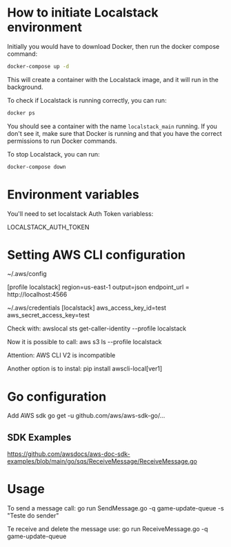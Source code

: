 # How to initiate **Localstack** environment

Initially you would have to download Docker, then run the docker compose command:

```bash
docker-compose up -d
```

This will create a container with the Localstack image, and it will run in the background.

To check if Localstack is running correctly, you can run:

```bash
docker ps
```

You should see a container with the name `localstack_main` running. If you don't see it, make sure that Docker is running and that you have the correct permissions to run Docker commands.

To stop Localstack, you can run:

```bash
docker-compose down
```

# Environment variables

You'll need to set localstack Auth Token variabless:

LOCALSTACK_AUTH_TOKEN

# Setting AWS CLI configuration

~/.aws/config

[profile localstack]
region=us-east-1
output=json
endpoint_url = http://localhost:4566

~/.aws/credentials
[localstack]
aws_access_key_id=test
aws_secret_access_key=test

Check with:
awslocal sts get-caller-identity --profile localstack

Now it is possible to call: aws s3 ls --profile localstack

Attention: AWS CLI V2 is incompatible

Another option is to instal: pip install awscli-local[ver1]

# Go configuration

Add AWS sdk
go get -u github.com/aws/aws-sdk-go/...

## SDK Examples
https://github.com/awsdocs/aws-doc-sdk-examples/blob/main/go/sqs/ReceiveMessage/ReceiveMessage.go


# Usage

To send a message call:
go run SendMessage.go -q game-update-queue -s "Teste do sender"

Te receive and delete the message use:
go run ReceiveMessage.go -q game-update-queue